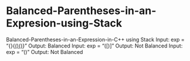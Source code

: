 # Balanced-Parentheses-in-an-Expresion-using-Stack
Balanced-Parentheses-in-an-Expression-in-C++ using Stack
Input: exp = “{}{[()()]()}” 
Output: Balanced
Input: exp = “([)]” 
Output: Not Balanced 
Input: exp = “()” 
Output: Not Balanced 
